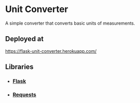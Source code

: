 # Unit Converter
A simple converter that converts basic units of measurements.

## Deployed at
[https://flask-unit-converter.herokuapp.com/
](https://flask-unit-converter.onrender.com/)

## Libraries
* ### [Flask](https://flask.palletsprojects.com/en/2.0.x/)
* ### [Requests](https://docs.python-requests.org/en/latest/)
